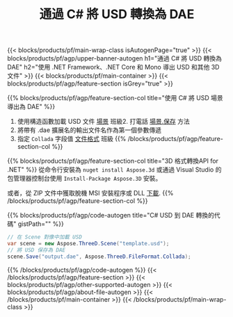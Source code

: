 ﻿---
title: 通過 C# 將 USD 轉換為 DAE 
description: 使用 .NET API 轉換 USD 和其他 3D 文件
url: /zh-hant/net/conversion/usd-to-dae/
family: 3d
platformtag: net
feature: conversion
informat: USD
outformat: DAE
otherformats: FBX OBJ DXF HTML DAE STL RVM DRC 
---
{{< blocks/products/pf/main-wrap-class isAutogenPage="true" >}}
{{< blocks/products/pf/agp/upper-banner-autogen h1="通過 C# 將 USD 轉換為 DAE" h2="使用 .NET Framework、.NET Core 和 Mono 導出 USD 和其他 3D 文件" >}}
{{< blocks/products/pf/main-container >}}
{{< blocks/products/pf/agp/feature-section isGrey="true" >}}

{{% blocks/products/pf/agp/feature-section-col title="使用 C# 將 USD 場景導出為 DAE" %}}
1. 使用構造函數加載 USD 文件 [場景](https://apireference.aspose.com/3d/net/aspose.threed/scene) 班級2. 打電話 [場景.保存](https://apireference.aspose.com/3d/net/aspose.threed/scene/methods/save/index) 方法
3. 將帶有 .dae 擴展名的輸出文件名作為第一個參數傳遞
4. 指定 `Collada` 字段值 [文件格式](https://apireference.aspose.com/3d/net/aspose.threed/fileformat/fields/index) 班級
{{% /blocks/products/pf/agp/feature-section-col %}}

{{% blocks/products/pf/agp/feature-section-col title="3D 格式轉換API for .NET" %}}
從命令行安裝為 ```nuget install Aspose.3d``` 或通過 Visual Studio 的包管理器控制台使用 ```Install-Package Aspose.3D``` 安裝。

或者，從 ZIP 文件中獲取脫機 MSI 安裝程序或 DLL [下載](https://downloads.aspose.com/3d/net).
{{% /blocks/products/pf/agp/feature-section-col %}}

{{% blocks/products/pf/agp/code-autogen title="C# USD 到 DAE 轉換的代碼" gistPath="" %}}
```cs
// 在 Scene 對像中加載 USD 
var scene = new Aspose.ThreeD.Scene("template.usd");
// 將 USD 保存為 DAE 
scene.Save("output.dae", Aspose.ThreeD.FileFormat.Collada);

```
{{% /blocks/products/pf/agp/code-autogen %}}
{{< /blocks/products/pf/agp/feature-section >}}
{{< blocks/products/pf/agp/other-supported-autogen >}}
{{< blocks/products/pf/agp/about-file-autogen >}}
{{< /blocks/products/pf/main-container >}}
{{< /blocks/products/pf/main-wrap-class >}}
